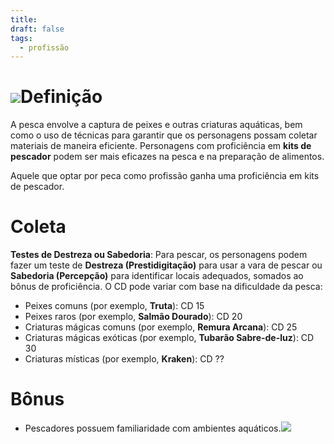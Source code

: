 ```yaml
---
title: 
draft: false
tags:
  - profissão
---
```

# ![](89h4blqo.bmp)Definição
A pesca envolve a captura de peixes e outras criaturas aquáticas, bem como o uso de técnicas para garantir que os personagens possam coletar materiais de maneira eficiente. Personagens com proficiência em **kits de pescador** podem ser mais eficazes na pesca e na preparação de alimentos.

Aquele que optar por peca como profissão ganha uma proficiência em kits de pescador.
# Coleta
**Testes de Destreza ou Sabedoria**: Para pescar, os personagens podem fazer um teste de **Destreza (Prestidigitação)** para usar a vara de pescar ou **Sabedoria (Percepção)** para identificar locais adequados, somados ao bônus de proficiência. O CD pode variar com base na dificuldade da pesca:
- Peixes comuns (por exemplo, **Truta**): CD 15
- Peixes raros (por exemplo, **Salmão Dourado**): CD 20
- Criaturas mágicas comuns (por exemplo, **Remura Arcana**): CD 25
- Criaturas mágicas exóticas (por exemplo, **Tubarão Sabre-de-luz**): CD 30
- Criaturas místicas (por exemplo, **Kraken**): CD ??
# Bônus
- Pescadores possuem familiaridade com ambientes aquáticos.![](ysnu2tn4.bmp)